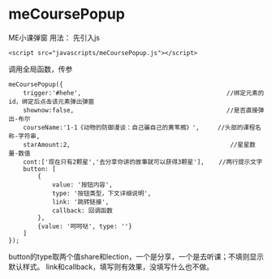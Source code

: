 # meCoursePopup
ME小课弹窗
用法：
先引入js
```
<script src="javascripts/meCoursePopup.js"></script>
```
调用全局函数，传参
```
meCoursePopup({
    trigger:'#hehe',                                        //绑定元素的id，绑定后点击该元素弹出弹窗
    shownow:false,                                          //是否直接弹出-布尔
    courseName:'1-1《动物的防御漫谈：自己骗自己的黄苇鳽》',     //头部的课程名称-字符串,
    starAmount:2,                                            //星星数量-数值
    cont:['现在只有2颗星','去分享你讲的故事就可以获得3颗星'],    //两行提示文字
    button: [
        {
            value: '按钮内容', 
            type: '按钮类型，下文详细说明', 
            link: '跳转链接', 
            callback: 回调函数
        },
        {value: '呵呵哒', type: ''}
    ]
});
```
button的type取两个值share和lection，一个是分享，一个是去听课；不填则显示默认样式。
link和callback，填写则有效果，没填写什么也不做。

